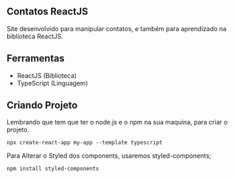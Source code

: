 
## Contatos ReactJS

Site desenvolvido para manipular contatos, e também para aprendizado na biblioteca ReactJS.

## Ferramentas

* ReactJS (Biblioteca)
* TypeScript (Linguagem)

## Criando Projeto
Lembrando que tem que ter o node.js e o npm na sua maquina, para criar o projeto.

```
npx create-react-app my-app --template typescript
```

Para Alterar o Styled dos components, usaremos styled-components;

```
npm install styled-components
```

